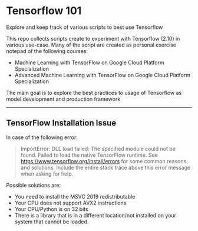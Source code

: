 # Tensorflow 101
Explore and keep track of various scripts to best use Tensorflow

This repo collects scripts create to experiment with Tensorflow (2.10) in various use-case. Many of the script are created as personal exercise notepad of the following courses:

- Machine Learning with TensorFlow on Google Cloud Platform Specialization
- Advanced Machine Learning with TensorFlow on Google Cloud Platform Specialization

The main goal is to explore the best practices to usage of Tensorflow as model development and production framework

---

## TensorFlow Installation Issue

In case of the following error:

>ImportError: DLL load failed: The specified module could not be found.
>Failed to load the native TensorFlow runtime.
>See https://www.tensorflow.org/install/errors
>for some common reasons and solutions. Include the entire stack trace
>above this error message when asking for help.

Possible solutions are:
- You need to install the MSVC 2019 redistributable
- Your CPU does not support AVX2 instructions
- Your CPU/Python is on 32 bits
- There is a library that is in a different location/not installed on your system that cannot be loaded.
